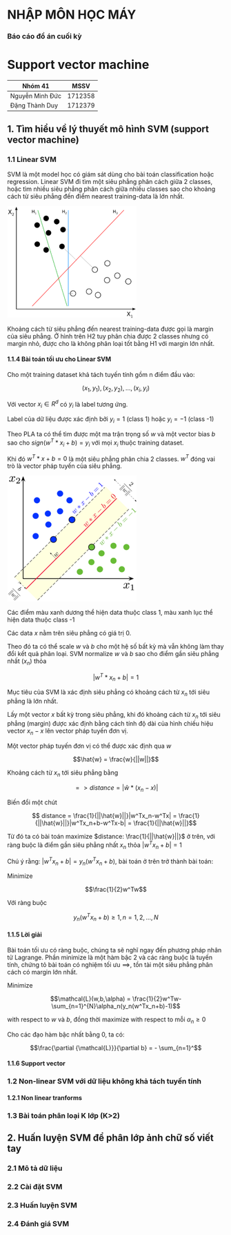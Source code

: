 # NHẬP MÔN HỌC MÁY

### Báo cáo đồ án cuối kỳ

# Support vector machine

| Nhóm 41 | MSSV |
|---------|------|
| Nguyễn Minh Đức | 1712358 |
| Đặng Thành Duy | 1712379 |



## 1. Tìm hiểu về lý thuyết mô hình SVM (support vector machine)

### 1.1 Linear SVM

SVM là một model học có giám sát dùng cho bài toán classification hoặc regression. Linear SVM đi tìm một siêu phẳng phân cách giữa 2 classes, hoặc tìm nhiều siêu phẳng phân cách giữa nhiều classes sao cho khoảng cách từ siêu phẳng đến điểm nearest training-data là lớn nhất.

<img src="images/svm-def.png" alt="svm" width="300"/>

Khoảng cách từ siêu phẳng đến nearest training-data được gọi là margin của siêu phẳng. Ở hình trên H2 tuy phân chia được 2 classes nhưng có margin nhỏ, được cho là không phân loại tốt bằng H1 với margin lớn nhất.

#### 1.1.4 Bài toán tối ưu cho Linear SVM

Cho một training dataset khả tách tuyến tính gồm n điểm đầu vào:

$$(x_1,y_1), (x_2,y_2),...,(x_i,y_i)$$

Với vector $x_i \in R^d$ có $y_i$ là label tương ứng.

Label của dữ liệu được xác định bởi $y_i = 1$ (class 1) hoặc $y_i = -1$ (class -1)

Theo PLA ta có thể tìm được một ma trận trọng số $w$ và một vector bias $b$ sao cho $sign ( w^T*x_i + b ) = y_i$ với mọi $x_i$ thuộc training dataset.

Khi đó $w^T*x + b = 0$ là một siêu phẳng phân chia 2 classes. $w^T$ đóng vai trò là vector pháp tuyến của siêu phẳng. 

![](images/svm-margin.png)

Các điểm màu xanh dương thể hiện data thuộc class 1, màu xanh lục thể hiện data thuộc class -1

Các data $x$  nằm trên siêu phẳng có giá trị 0.

Theo đó ta có thể scale $w$ và $b$ cho một hệ số bất kỳ mà vẫn không làm thay đổi kết quả phân loại. SVM normalize $w$ và $b$ sao cho điểm gần siêu phẳng nhất ($x_n$) thỏa

$$|w^T*x_n+b|=1$$

Mục tiêu của SVM là xác định siêu phẳng có khoảng cách từ $x_n$ tới siêu phẳng là lớn nhất.

Lấy một vector $x$ bất kỳ trong siêu phẳng, khi đó khoảng cách từ $x_n$ tới siêu phẳng (margin) được xác định bằng cách tính độ dài của hình chiếu hiệu vector $x_n-x$ lên vector pháp tuyến đơn vị.

Một vector pháp tuyến đơn vị có thể được xác định qua $w$ 

$$\hat{w} = \frac{w}{||w||}$$

Khoảng cách từ $x_n$ tới siêu phẳng bằng

$$=> distance = |\hat{w}*(x_n-x)|$$

Biến đổi một chút

$$ distance = \frac{1}{||\hat{w}||}|w^Tx_n-w^Tx| = \frac{1}{||\hat{w}||}|w^Tx_n+b-w^Tx-b| = \frac{1}{||\hat{w}||}$$

Từ đó ta có bài toán maximize $distance: \frac{1}{||\hat{w}||}$ ở trên, với ràng buộc là điểm gần siêu phẳng nhất $x_n$ thỏa $|w^Tx_n+b|=1$

Chú ý rằng: $|w^Tx_n+b| = y_n(w^Tx_n+b)$, bài toán ở trên trở thành bài toán:

Minimize

$$\frac{1}{2}w^Tw$$

Với ràng buộc

$$y_n(w^Tx_n+b) \geq 1, n = 1,2,...,N$$

#### 1.1.5 Lời giải

Bài toán tối ưu có ràng buộc, chúng ta sẽ nghĩ ngay đến phương pháp nhân tử Lagrange. Phần minimize là một hàm bậc 2 và các ràng buộc là tuyến tính, chứng tỏ bài toán có nghiệm tối ưu $\implies$, tồn tài một siêu phẳng phân cách có margin lớn nhất.

Minimize

$$\mathcal{L}(w,b,\alpha) = \frac{1}{2}w^Tw-\sum_{n=1}^{N}\alpha_n(y_n(w^Tx_n+b)-1)$$

with respect to $w$ và $b$, đồng thời maximize with respect to mỗi $\alpha_n \geq 0$

Cho các đạo hàm bậc nhất bằng 0, ta có:

$$\frac{\partial {\mathcal{L}}}{\partial b} = - \sum_{n=1}^$$

#### 1.1.6 Support vector

### 1.2 Non-linear SVM với dữ liệu không khả tách tuyến tính

#### 1.2.1 Non linear tranforms

### 1.3 Bài toán phân loại K lớp (K>2)

## 2. Huấn luyện SVM để phân lớp ảnh chữ số viết tay

### 2.1 Mô tả dữ liệu

### 2.2 Cài đặt SVM

### 2.3 Huấn luyện SVM

### 2.4 Đánh giá SVM